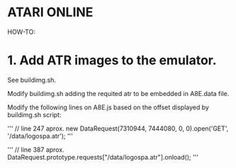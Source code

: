 # ATARI ONLINE


HOW-TO:

# 1. Add ATR images to the emulator.

See buildimg.sh.

Modify buildimg.sh adding the requited atr to be embedded in A8E.data file.

Modify the following lines on A8E.js based on the offset displayed by buildimg.sh script:

'''
// line 247 aprox.
new DataRequest(7310944, 7444080, 0, 0).open('GET', '/data/logospa.atr');
'''

'''
// line 387 aprox.
DataRequest.prototype.requests["/data/logospa.atr"].onload();
'''

